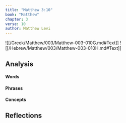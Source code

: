 ```yaml
---
title: "Matthew 3:10"
book: "Matthew"
chapter: 3
verse: 10
author: Matthew Levi
---
```

![[/Greek/Matthew/003/Matthew-003-010G.md#Text]]
![[/Hebrew/Matthew/003/Matthew-003-010H.md#Text]]

## Analysis

#### Words

#### Phrases

#### Concepts

## Reflections
